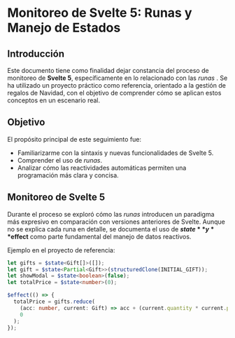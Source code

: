 # Monitoreo de Svelte 5: Runas y Manejo de Estados

## Introducción
Este documento tiene como finalidad dejar constancia del proceso de monitoreo de **Svelte 5**, específicamente en lo relacionado con las *runas* . Se ha utilizado un proyecto práctico como referencia, orientado a la gestión de regalos de Navidad, con el objetivo de comprender cómo se aplican estos conceptos en un escenario real.

## Objetivo
El propósito principal de este seguimiento fue:
- Familiarizarme con la sintaxis y nuevas funcionalidades de Svelte 5.
- Comprender el uso de *runas*.
- Analizar cómo las reactividades automáticas permiten una programación más clara y concisa.

## Monitoreo de Svelte 5
Durante el proceso se exploró cómo las *runas* introducen un paradigma más expresivo en comparación con versiones anteriores de Svelte. Aunque no se explica cada runa en detalle, se documenta el uso de **$state** y **$effect** como parte fundamental del manejo de datos reactivos.

Ejemplo en el proyecto de referencia:

```ts
let gifts = $state<Gift[]>([]);
let gift = $state<Partial<Gift>>(structuredClone(INITIAL_GIFT));
let showModal = $state<boolean>(false);
let totalPrice = $state<number>(0);

$effect(() => {
  totalPrice = gifts.reduce(
    (acc: number, current: Gift) => acc + (current.quantity * current.price), 
    0
  );
});